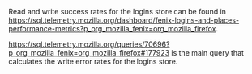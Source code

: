 Read and write success rates for the logins store can be found in https://sql.telemetry.mozilla.org/dashboard/fenix-logins-and-places-performance-metrics?p_org_mozilla_fenix=org_mozilla_firefox.

https://sql.telemetry.mozilla.org/queries/70696?p_org_mozilla_fenix=org_mozilla_firefox#177923 is the main query that calculates the write error rates for the logins store.
